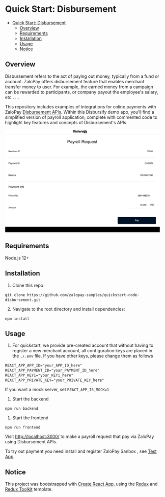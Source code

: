 # Quick Start: Disbursement

- [Quick Start: Disbursement](#quick-start-disbursement)
  - [Overview](#overview)
  - [Requirements](#requirements)
  - [Installation](#installation)
  - [Usage](#usage)
  - [Notice](#notice)
  
## Overview

Disbursement refers to the act of paying out money, typically from a fund or account. ZaloPay offers disbursement feature that enables merchant transfer money to user. For example, the earned money from a campaign can be rewarded to participants, or company payout the employee's salary, etc . . .

This repository includes examples of integrations for online payments with ZaloPay [Disbursement APIs](https://docs.zalopay.vn/en/v2/payments/disbursement/overview.html). Within this Disbursify demo app, you'll find a simplified version of payroll application, complete with commented code to highlight key features and concepts of Disbursement's APIs.

<p align="center">
  <img src="public/images/payroll-via-zalopay.gif" />
</p>

## Requirements

Node.js 12+

## Installation

1. Clone this repo:

```
git clone https://github.com/zalopay-samples/quickstart-node-disbursement.git
```

2. Navigate to the root directory and install dependencies:

```
npm install
```

## Usage

1. For quickstart, we provide pre-created account that without having to register a new merchant account, all configuration keys are placed in the `./.env` file. If you have other keys, please change them as follows

```
REACT_APP_APP_ID="your_APP_ID_here"
REACT_APP_PAYMENT_ID="your_PAYMENT_ID_here"
REACT_APP_KEY1="your_KEY1_here"
REACT_APP_PRIVATE_KEY="your_PRIVATE_KEY_here"
```

If you want a mock server, set `REACT_APP_IS_MOCK=1`

1. Start the backend

```
npm run backend
```

1. Start the frontend

```
npm run frontend
```

Visit [http://localhost:3000/](http://localhost:3000/) to make a payroll request that pay via ZaloPay using Disbursement APIs.

To try out payment you need install and register ZaloPay Sanbox , see [Test App](https://zalopay-samples.github.io/test-wallets).

## Notice

This project was bootstrapped with [Create React App](https://github.com/facebook/create-react-app), using the [Redux](https://redux.js.org/) and [Redux Toolkit](https://redux-toolkit.js.org/) template.

